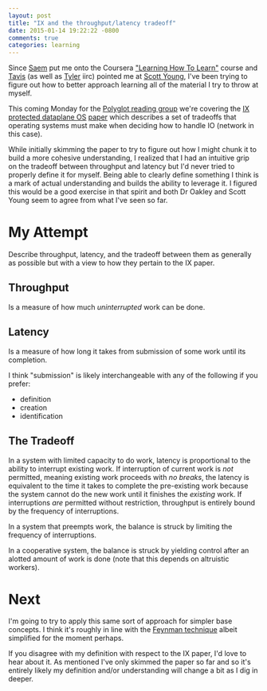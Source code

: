 ```yaml
---
layout: post
title: "IX and the throughput/latency tradeoff"
date: 2015-01-14 19:22:22 -0800
comments: true
categories: learning
---
```


Since [Saem](https://twitter.com/saemg) put me onto the Coursera ["Learning How To Learn"](https://class.coursera.org/learning-003) course and [Tavis](https://twitter.com/tavisrudd) (as well as [Tyler](https://twitter.com/tylerweir) iirc) pointed me at [Scott Young](http://www.scotthyoung.com/blog/), I've been trying to figure out how to better approach learning all of the material I try to throw at myself.

This coming Monday for the [Polyglot reading group](https://plus.google.com/u/0/communities/110886264051164890990) we're covering the [IX protected dataplane OS](https://www.usenix.org/conference/osdi14/technical-sessions/presentation/belay) [paper](https://www.usenix.org/system/files/conference/osdi14/osdi14-paper-belay.pdf) which describes a set of tradeoffs that operating systems must make when deciding how to handle IO (network in this case).

While initially skimming the paper to try to figure out how I might chunk it to build a more cohesive understanding, I realized that I had an intuitive grip on the tradeoff between throughput and latency but I'd never tried to properly define it for myself.  Being able to clearly define something I think is a mark of actual understanding and builds the ability to leverage it.  I figured this would be a good exercise in that spirit and both Dr Oakley and Scott Young seem to agree from what I've seen so far.

# My Attempt
Describe throughput, latency, and the tradeoff between them as generally as possible but with a view to how they pertain to the IX paper.

## Throughput
Is a measure of how much *uninterrupted* work can be done.

## Latency
Is a measure of how long it takes from submission of some work until its completion.

I think "submission" is likely interchangeable with any of the following if you prefer:

* definition
* creation
* identification

## The Tradeoff
In a system with limited capacity to do work, latency is proportional to the ability to interrupt existing work.  If interruption of current work is *not* permitted, meaning existing work proceeds with *no breaks*, the latency is equivalent to the time it takes to complete the pre-existing work because the system cannot do the new work until it finishes the _existing_ work.  If interruptions *are* permitted without restriction, throughput is entirely bound by the frequency of interruptions.

In a system that preempts work, the balance is struck by limiting the frequency of interruptions.

In a cooperative system, the balance is struck by yielding control after an alotted amount of work is done (note that this depends on altruistic workers).

# Next
I'm going to try to apply this same sort of approach for simpler base concepts.  I think it's roughly in line with the [Feynman technique](http://www.scotthyoung.com/learnonsteroids/grab/TranscriptFeynman.pdf) albeit simplified for the moment perhaps.

If you disagree with my definition with respect to the IX paper, I'd love to hear about it.  As mentioned I've only skimmed the paper so far and so it's entirely likely my definition and/or understanding will change a bit as I dig in deeper.
